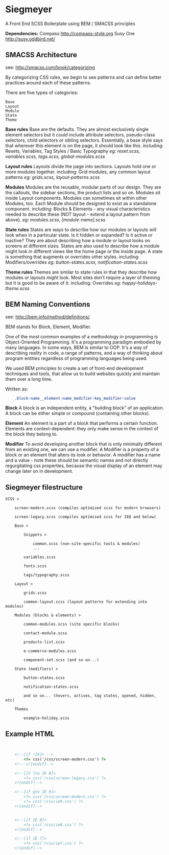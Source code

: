 Siegmeyer
===========

A Front End SCSS Boilerplate using BEM / SMACSS principles

**Dependencies:**
Compass http://compass-style.org
Susy One http://susy.oddbird.net/


SMACSS Architecture
-------------------
see: http://smacss.com/book/categorizing

By categorizing CSS rules, we begin to see patterns and can define better practices around each of these patterns.

There are five types of categories:

    Base
    Layout
    Module
    State
    Theme



**Base rules**
Base are the defaults. They are almost exclusively single element selectors but it could include attribute selectors, pseudo-class selectors, child selectors or sibling selectors. Essentially, a base style says that wherever this element is on the page, it should look like this.
including: Resets, Variables, Tag Styles / Basic Typography
*eg: reset.scss, variables.scss, tags.scss, global-modules.scss*


**Layout rules**
Layouts divide the page into sections. Layouts hold one or more modules together.
including: Grid modules, any common layout patterns
*eg: grids.scss, layout-patterns.scss*


**Modules**
Modules are the reusable, modular parts of our design. They are the callouts, the sidebar sections, the product lists and so on. Modules sit inside Layout components. Modules can sometimes sit within other Modules, too. Each Module should be designed to exist as a standalone component.
including: Blocks & Elements - any visual characteristics needed to describe these (NOT layout - extend a layout pattern from above). 
*eg: modules.scss, [module-name].scss*


**State rules**
States are ways to describe how our modules or layouts will look when in a particular state. Is it hidden or expanded? Is it active or inactive? They are about describing how a module or layout looks on screens at different sizes. States are also used to describe how a module might look in different views like the home page or the inside page. A state is something that augments or overrides other styles.
including: Modifiers/overrides
*eg: button-states.scss, notification-states.scss*


**Theme rules**
Themes are similar to state rules in that they describe how modules or layouts *might* look. Most sites don’t require a layer of theming but it is good to be aware of it.
including: Overrides
*eg: happy-holidays-theme.scss*


BEM Naming Conventions
----------------------
see: http://bem.info/method/definitions/

BEM stands for Block, Element, Modifier.

One of the most common examples of a methodology in programming is Object-Oriented Programming. It's a programming paradigm embodied by many languages. In some ways, BEM is similar to OOP. It's a way of describing reality in code, a range of patterns, and a way of thinking about program entities regardless of programming languages being used.

We used BEM principles to create a set of front-end development techniques and tools, that allow us to build websites quickly and maintain them over a long time.

Written as:

```CSS
    .block-name__element-name_modifier-key_modifier-value
```


**Block**
A block is an independent entity, a "building block" of an application. A block can be either simple or compound (containing other blocks).

**Element**
An element is a part of a block that performs a certain function. Elements are context-dependent: they only make sense in the context of the block they belong to.


**Modifier**
To avoid developing another block that is only minimally different from an existing one, we can use a modifier. A Modifier is a property of a block or an element that alters its look or behavior. A modifier has a name and a value - note these should be semantic names and not directly regurgitating css properties, because the visual display of an element may change later on in development.


Siegmeyer filestructure
-------------------------

    SCSS >

        screen-modern.scss (compiles optimised scss for modern browsers)

        screen-legacy.scss (compiles optimised scss for IE8 and below)

        Base >

            Snippets >

                common.scss (non-site-specific tools & modules)
                ...

            variables.scss

            fonts.scss

            tags/typography.scss

        Layout >

            grids.scss

            common-layout.scss (layout patterns for extending into modules)

        Modules (blocks & elements) >

            common-modules.scss (site specific blocks)

            contact-module.scss

            products-list.scss

            e-commerce-modules.scss

            component-set.scss (and so on...)

        State (modifiers) >

            button-states.scss

            notification-states.scss

            and so on... (hovers, actives, tag states, opened, hidden, etc)

        Themes

            example-holiday.scss



Example HTML
-------------------------

```HTML


    <!--[if !IE]> -->
        <?= css('/css/screen-modern.css') ?>
    <!-- <![endif]-->

    <!--[if lte IE 8]>
        <?= css('/css/screen-legacy.css') ?>
    <![endif]-->

    <!--[if gte IE 9]>
        <?= css('/css/screen-modern.css') ?>
        <?= css('/css/ie9.css') ?>
    <![endif]-->


    <!--[if IE 8]>
        <?= css('/css/ie8.css') ?>
    <![endif]-->

    <!--[if IE 7]>
        <?= css('/css/ie7.css') ?>
    <![endif]-->
```
